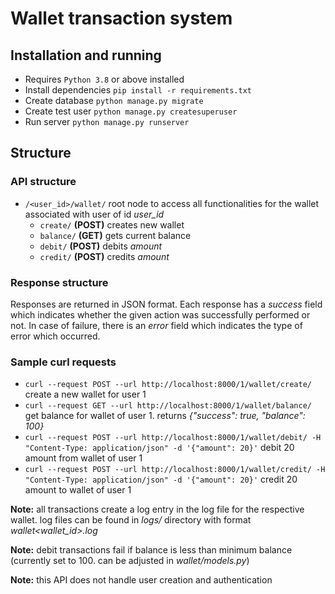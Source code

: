 # Wallet transaction system

## Installation and running

- Requires `Python 3.8` or above installed
- Install dependencies `pip install -r requirements.txt`
- Create database `python manage.py migrate`
- Create test user `python manage.py createsuperuser`
- Run server `python manage.py runserver`

## Structure

### API structure

- `/<user_id>/wallet/` root node to access all functionalities for the wallet associated with user of id _user_id_
	- `create/` __(POST)__ creates new wallet
	- `balance/` __(GET)__ gets current balance
	- `debit/` __(POST)__ debits _amount_
	- `credit/` __(POST)__ credits _amount_

### Response structure

Responses are returned in JSON format. Each response has a _success_ field which indicates whether the given action was successfully performed or not. In case of failure, there is an _error_ field which indicates the type of error which occurred.

### Sample curl requests
- `curl --request POST --url http://localhost:8000/1/wallet/create/` create a new wallet for user 1
- `curl --request GET --url http://localhost:8000/1/wallet/balance/` get balance for wallet of user 1. returns _{"success": true, "balance": 100}_
- `curl --request POST --url http://localhost:8000/1/wallet/debit/ -H "Content-Type: application/json" -d '{"amount": 20}'` debit 20 amount from wallet of user 1
- `curl --request POST --url http://localhost:8000/1/wallet/credit/ -H "Content-Type: application/json" -d '{"amount": 20}'` credit 20 amount to wallet of user 1

__Note:__ all transactions create a log entry in the log file for the respective wallet. log files can be found in _logs/_ directory with format _wallet\<wallet_id\>.log_

__Note:__ debit transactions fail if balance is less than minimum balance (currently set to 100. can be adjusted in _wallet/models.py_)

__Note:__ this API does not handle user creation and authentication
